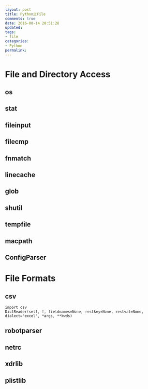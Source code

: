 ```yaml
---
layout: post
title: Python之File
comments: true
date: 2016-08-14 20:51:28
updated:
tags:
- file
categories:
- Python
permalink:
---
```


# File and Directory Access

## os

## stat

## fileinput

## filecmp

## fnmatch

## linecache

## glob

## shutil

## tempfile

## macpath

## ConfigParser

# File Formats

## csv

    import csv
    DictReader(self, f, fieldnames=None, restkey=None, restval=None, dialect='excel', *args, **kwds)

## robotparser

## netrc

## xdrlib

## plistlib

